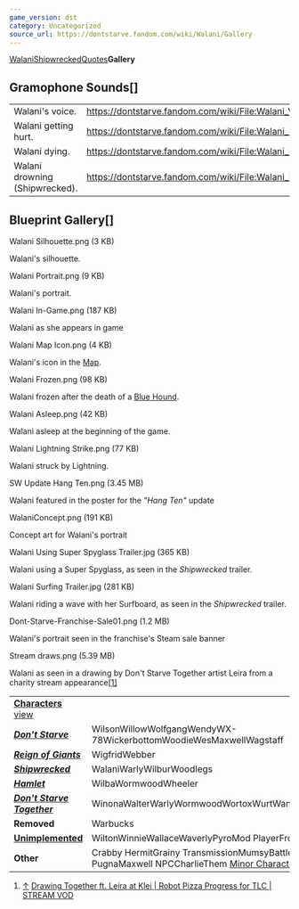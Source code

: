 ```yaml
---
game_version: dst
category: Uncategorized
source_url: https://dontstarve.fandom.com/wiki/Walani/Gallery
---
```


[Walani](/wiki/Walani "Walani")[Shipwrecked](/wiki/Walani/Shipwrecked "Walani/Shipwrecked")[Quotes](/wiki/Walani/Quotes "Walani/Quotes")**Gallery**

## Gramophone Sounds[]

|  |  |
| --- | --- |
| Walani's voice. | <https://dontstarve.fandom.com/wiki/File:Walani_Voice.ogg> |
| Walani getting hurt. | <https://dontstarve.fandom.com/wiki/File:Walani_Hurt_Voice.ogg> |
| Walani dying. | <https://dontstarve.fandom.com/wiki/File:Walani_Death_Voice.ogg> |
| Walani drowning (Shipwrecked). | <https://dontstarve.fandom.com/wiki/File:Walani_Drowning_Voice.ogg> |

## Blueprint Gallery[]

Walani Silhouette.png (3 KB)

Walani's silhouette.

Walani Portrait.png (9 KB)

Walani's portrait.

Walani In-Game.png (187 KB)

Walani as she appears in game

Walani Map Icon.png (4 KB)

Walani's icon in the [Map](/wiki/Map "Map").

Walani Frozen.png (98 KB)

Walani frozen after the death of a [Blue Hound](/wiki/Blue_Hound "Blue Hound").

Walani Asleep.png (42 KB)

Walani asleep at the beginning of the game.

Walani Lightning Strike.png (77 KB)

Walani struck by Lightning.

SW Update Hang Ten.png (3.45 MB)

Walani featured in the poster for the *"Hang Ten"* update

WalaniConcept.png (191 KB)

Concept art for Walani's portrait

Walani Using Super Spyglass Trailer.jpg (365 KB)

Walani using a Super Spyglass, as seen in the *Shipwrecked* trailer.

Walani Surfing Trailer.jpg (281 KB)

Walani riding a wave with her Surfboard, as seen in the *Shipwrecked* trailer.

Dont-Starve-Franchise-Sale01.png (1.2 MB)

Walani's portrait seen in the franchise's Steam sale banner

Stream draws.png (5.39 MB)

Walani as seen in a drawing by Don't Starve Together artist Leira from a charity stream appearance[[1]](#cite_note-1)

|  |  |
| --- | --- |
| **[Characters](/wiki/Characters "Characters")** [view](/wiki/Template:Characters "Template:Characters") | |
| ***[Don't Starve](/wiki/Don%27t_Starve "Don't Starve")*** | WilsonWillowWolfgangWendyWX-78WickerbottomWoodieWesMaxwellWagstaff |
| ***[Reign of Giants](/wiki/Reign_of_Giants "Reign of Giants")*** | WigfridWebber |
| ***[Shipwrecked](/wiki/Shipwrecked "Shipwrecked")*** | WalaniWarlyWilburWoodlegs |
| ***[Hamlet](/wiki/Hamlet "Hamlet")*** | WilbaWormwoodWheeler |
| ***[Don't Starve Together](/wiki/Don%27t_Starve_Together "Don't Starve Together")*** | WinonaWalterWarlyWormwoodWortoxWurtWandaWonkey |
| **Removed** | Warbucks |
| **[Unimplemented](/wiki/Unimplemented_Characters "Unimplemented Characters")** | WiltonWinnieWallaceWaverlyPyroMod PlayerFrog Webber |
| **Other** | Crabby HermitGrainy TransmissionMumsyBattlemaster PugnaMaxwell NPCCharlieThem [Minor Characters](/wiki/Minor_Characters "Minor Characters") |

1. [↑](#cite_ref-1) [Drawing Together ft. Leira at Klei | Robot Pizza Progress for TLC | STREAM VOD](https://www.youtube.com/watch?v=CbQCpQHiHj8)